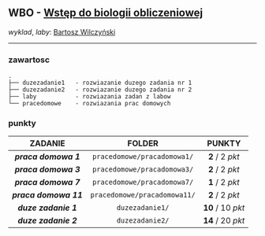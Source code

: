 ## WBO - [Wstęp do biologii obliczeniowej](https://usosweb.uw.edu.pl/kontroler.php?_action=katalog2/przedmioty/pokazPrzedmiot&prz_kod=1000-2N03BO)

_wyklad_, _laby_: [Bartosz Wilczyński](https://usosweb.uw.edu.pl/kontroler.php?_action=katalog2/osoby/pokazOsobe&os_id=1941)

---

### zawartosc

```
.
├── duzezadanie1   - rozwiazanie duzego zadania nr 1
├── duzezadanie2   - rozwiazanie duzego zadania nr 2
├── laby           - rozwiazania zadan z labow
└── pracedomowe    - rozwiazania prac domowych
```

### punkty

| ZADANIE               | FOLDER                       | PUNKTY            |
| :-------------------: | :--------------------------: |:----------------: |
| **_praca domowa 1_**  | `pracedomowe/pracadomowa1/`  | **2** / 2 _pkt_   |
| **_praca domowa 3_**  | `pracedomowe/pracadomowa3/`  | **2** / 2 _pkt_   |
| **_praca domowa 7_**  | `pracedomowe/pracadomowa7/`  | **1** / 2 _pkt_   |
| **_praca domowa 11_** | `pracedomowe/pracadomowa11/` | **2** / 2 _pkt_   |
| **_duze zadanie 1_**  | `duzezadanie1/`              | **10** / 10 _pkt_ |
| **_duze zadanie 2_**  | `duzezadanie2/`              | **14** / 20 _pkt_ |
